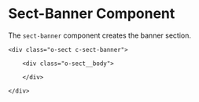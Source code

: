 # Sect-Banner Component

The `sect-banner` component creates the banner section.

	<div class="o-sect c-sect-banner">
		
		<div class="o-sect__body">
		
		</div>
		
	</div>
